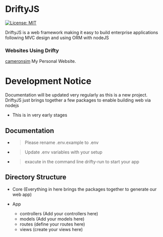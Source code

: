 # DriftyJS
[![License: MIT](https://img.shields.io/badge/License-MIT-yellow.svg)](https://opensource.org/licenses/MIT)

DriftyJS is a web framework making it easy to build enterprise applications following MVC design and using ORM with nodeJS

### Websites Using Drifty
[cameronsim](https://cameronsim.uk) My Personal Website.

# Development Notice
Documentation will be updated very regularly as this is a new project.
DriftyJS just brings together a few packages to enable building web via nodejs
- This is in very early stages

## Documentation
* > Please rename .env.example to .env
* > Update .env variables with your setup
* > exacute in the command line drifty-run to start your app

## Directory Structure

- Core (Everything in here brings the packages together to generate our web app)


- App
  - controllers (Add your controllers here)
  - models (Add your models here)
  - routes (define your routes here)
  - views (create your views here)